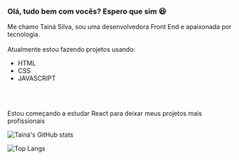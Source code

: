 ### Olá, tudo bem com vocês? Espero que sim 😆

Me chamo Tainá Silva, sou uma desenvolvedora Front End e apaixonada por tecnologia. 
<br>
<br>
Atualmente estou fazendo projetos usando: 

- HTML
- CSS
- JAVASCRIPT

<br>
<br>
    
Estou começando a estudar React para deixar meus projetos mais profissionais 

![Tainá's GitHub stats](https://github-readme-stats.vercel.app/api?username=tainasilvak&theme=dark&show_icons=true)



![Top Langs](https://github-readme-stats.vercel.app/api/top-langs/?username=tainasilvak&layout=compact)
<!--

**tainasilvak/tainasilvak** is a ✨ _special_ ✨ repository because its `README.md` (this file) appears on your GitHub profile.

Here are some ideas to get you started:

- 🔭 I’m currently working on ...
- 🌱 I’m currently learning ...
- 👯 I’m looking to collaborate on ...
- 🤔 I’m looking for help with ...
- 💬 Ask me about ...
- 📫 How to reach me: ...
- 😄 Pronouns: ...
- ⚡ Fun fact: ...
-->
